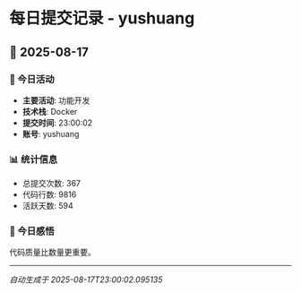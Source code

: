 # 每日提交记录 - yushuang

## 📅 2025-08-17

### 🎯 今日活动
- **主要活动**: 功能开发
- **技术栈**: Docker
- **提交时间**: 23:00:02
- **账号**: yushuang

### 📊 统计信息
- 总提交次数: 367
- 代码行数: 9816
- 活跃天数: 594

### 💭 今日感悟
代码质量比数量更重要。

---
*自动生成于 2025-08-17T23:00:02.095135*
